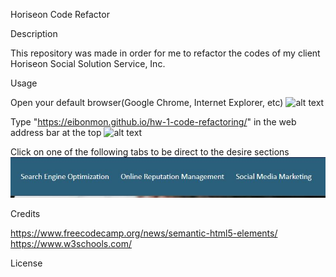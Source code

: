 Horiseon Code Refactor 

Description

This repository was made in order for me to refactor the codes of my client Horiseon Social Solution Service, Inc. 

Usage

Open your default browser(Google Chrome, Internet Explorer, etc)
![alt text](assets/images/sceenshot2.jpg)

Type "https://eibonmon.github.io/hw-1-code-refactoring/" in the web address bar at the top
![alt text](assets/images/sceenshot3.jpg)

Click on one of the following tabs to be direct to the desire sections 
![alt text](assets/images/sceenshot1.jpg)

Credits

https://www.freecodecamp.org/news/semantic-html5-elements/
https://www.w3schools.com/

License
